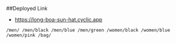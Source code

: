 ##Deployed Link
- https://long-boa-sun-hat.cyclic.app

`
/men/
/men/black
/men/blue
/men/green
/women/black
/women/blue
/women/pink
/bag/
`
